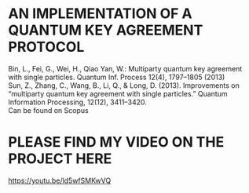 # AN IMPLEMENTATION OF A QUANTUM KEY AGREEMENT PROTOCOL
Bin, L., Fei, G., Wei, H., Qiao Yan, W.: Multiparty quantum key agreement with single particles. Quantum Inf. Process 12(4), 1797–1805 (2013)<br>
Sun, Z., Zhang, C., Wang, B., Li, Q., & Long, D. (2013). Improvements on “multiparty quantum key agreement with single particles.” Quantum Information Processing, 12(12), 3411–3420.<br>
Can be found on Scopus <br>
# PLEASE FIND MY VIDEO ON THE PROJECT HERE
https://youtu.be/ld5wfSMKwVQ
